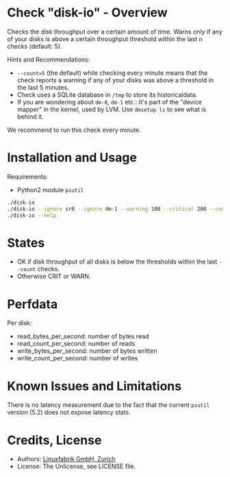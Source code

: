 # Check "disk-io" - Overview

Checks the disk throughput over a certain amount of time. Warns only if any of your disks is above a certain throughput threshold within the last n checks (default: 5).

Hints and Recommendations:
* `--count=5` (the default) while checking every minute means that the check reports a warning if any of your disks was above a threshold in the last 5 minutes.
* Check uses a SQLite database in `/tmp` to store its historicaldata.
* If you are wondering about `dm-0`, `dm-1` etc.: It's part of the "device mapper" in the kernel, used by LVM. Use `dmsetup ls` to see what is behind it.

We recommend to run this check every minute.


# Installation and Usage

Requirements:
* Python2 module `psutil`

```bash
./disk-io
./disk-io --ignore sr0 --ignore dm-1 --warning 100 --critical 200 --count 15
./disk-io --help
```


# States

* OK if disk throughput of all disks is below the thresholds within the last `--count` checks.
* Otherwise CRIT or WARN.


# Perfdata

Per disk:

* read_bytes_per_second: number of bytes read
* read_count_per_second: number of reads
* write_bytes_per_second: number of bytes written
* write_count_per_second: number of writes


# Known Issues and Limitations

There is no latency measurement due to the fact that the current `psutil` version (5.2) does not expose latency stats.


# Credits, License

* Authors: [Linuxfabrik GmbH, Zurich](https://www.linuxfabrik.ch)
* License: The Unlicense, see LICENSE file.